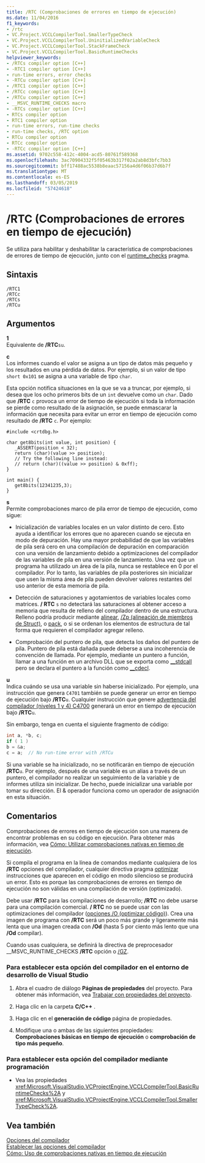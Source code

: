 ```yaml
---
title: /RTC (Comprobaciones de errores en tiempo de ejecución)
ms.date: 11/04/2016
f1_keywords:
- /rtc
- VC.Project.VCCLCompilerTool.SmallerTypeCheck
- VC.Project.VCCLCompilerTool.UninitializedVariableCheck
- VC.Project.VCCLCompilerTool.StackFrameCheck
- VC.Project.VCCLCompilerTool.BasicRuntimeChecks
helpviewer_keywords:
- /RTCs compiler option [C++]
- -RTC1 compiler option [C++]
- run-time errors, error checks
- -RTCu compiler option [C++]
- /RTC1 compiler option [C++]
- /RTCc compiler option [C++]
- /RTCu compiler option [C++]
- __MSVC_RUNTIME_CHECKS macro
- -RTCs compiler option [C++]
- RTCs compiler option
- RTC1 compiler option
- run-time errors, run-time checks
- run-time checks, /RTC option
- RTCu compiler option
- RTCc compiler option
- -RTCc compiler option [C++]
ms.assetid: 9702c558-412c-4004-acd5-80761f589368
ms.openlocfilehash: 3ac70904332f5f05463b317f02a2ab8d3bfc7bb3
ms.sourcegitcommit: bff17488ac5538b8eaac57156a4d6f06b37d6b7f
ms.translationtype: MT
ms.contentlocale: es-ES
ms.lasthandoff: 03/05/2019
ms.locfileid: "57424618"
---
```

# <a name="rtc-run-time-error-checks"></a>/RTC (Comprobaciones de errores en tiempo de ejecución)

Se utiliza para habilitar y deshabilitar la característica de comprobaciones de errores de tiempo de ejecución, junto con el [runtime_checks](../../preprocessor/runtime-checks.md) pragma.

## <a name="syntax"></a>Sintaxis

```
/RTC1
/RTCc
/RTCs
/RTCu
```

## <a name="arguments"></a>Argumentos

**1**<br/>
Equivalente de **/RTC**`su`.

**c**<br/>
Los informes cuando el valor se asigna a un tipo de datos más pequeño y los resultados en una pérdida de datos. Por ejemplo, si un valor de tipo `short 0x101` se asigna a una variable de tipo `char`.

Esta opción notifica situaciones en la que se va a truncar, por ejemplo, si desea que los ocho primeros bits de un `int` devuelve como un `char`. Dado que **/RTC** `c` provoca un error de tiempo de ejecución si toda la información se pierde como resultado de la asignación, se puede enmascarar la información que necesita para evitar un error en tiempo de ejecución como resultado de **/RTC** `c`. Por ejemplo:

```
#include <crtdbg.h>

char get8bits(int value, int position) {
   _ASSERT(position < 32);
   return (char)(value >> position);
   // Try the following line instead:
   // return (char)((value >> position) & 0xff);
}

int main() {
   get8bits(12341235,3);
}
```

**s**<br/>
Permite comprobaciones marco de pila error de tiempo de ejecución, como sigue:

- Inicialización de variables locales en un valor distinto de cero. Esto ayuda a identificar los errores que no aparecen cuando se ejecuta en modo de depuración. Hay una mayor probabilidad de que las variables de pila será cero en una compilación de depuración en comparación con una versión de lanzamiento debido a optimizaciones del compilador de las variables de pila en una versión de lanzamiento. Una vez que un programa ha utilizado un área de la pila, nunca se restablece en 0 por el compilador. Por lo tanto, las variables de pila posteriores sin inicializar que usen la misma área de pila pueden devolver valores restantes del uso anterior de esta memoria de pila.

- Detección de saturaciones y agotamientos de variables locales como matrices. **/ RTC** `s` no detectará las saturaciones al obtener acceso a memoria que resulta de relleno del compilador dentro de una estructura. Relleno podría producir mediante [alinear](../../cpp/align-cpp.md), [/Zp (alineación de miembros de Struct)](../../build/reference/zp-struct-member-alignment.md), o [pack](../../preprocessor/pack.md), o si se ordenan los elementos de estructura de tal forma que requieren el compilador agregar relleno.

- Comprobación del puntero de pila, que detecta los daños del puntero de pila. Puntero de pila está dañada puede deberse a una incoherencia de convención de llamada. Por ejemplo, mediante un puntero a función, llamar a una función en un archivo DLL que se exporta como [__stdcall](../../cpp/stdcall.md) pero se declara el puntero a la función como [__cdecl](../../cpp/cdecl.md).

**u**<br/>
Indica cuándo se usa una variable sin haberse inicializado. Por ejemplo, una instrucción que genera `C4701` también se puede generar un error en tiempo de ejecución bajo **/RTC**`u`. Cualquier instrucción que genere [advertencia del compilador (niveles 1 y 4) C4700](../../error-messages/compiler-warnings/compiler-warning-level-1-and-level-4-c4700.md) generará un error en tiempo de ejecución bajo **/RTC**`u`.

Sin embargo, tenga en cuenta el siguiente fragmento de código:

```cpp
int a, *b, c;
if ( 1 )
b = &a;
c = a;  // No run-time error with /RTCu
```

Si una variable se ha inicializado, no se notificarán en tiempo de ejecución **/RTC**`u`. Por ejemplo, después de una variable es un alias a través de un puntero, el compilador no realizar un seguimiento de la variable y de informes utiliza sin inicializar. De hecho, puede inicializar una variable por tomar su dirección. El & operador funciona como un operador de asignación en esta situación.

## <a name="remarks"></a>Comentarios

Comprobaciones de errores en tiempo de ejecución son una manera de encontrar problemas en su código en ejecución. Para obtener más información, vea [Cómo: Utilizar comprobaciones nativas en tiempo de ejecución](/visualstudio/debugger/how-to-use-native-run-time-checks).

Si compila el programa en la línea de comandos mediante cualquiera de los **/RTC** opciones del compilador, cualquier directiva pragma [optimizar](../../preprocessor/optimize.md) instrucciones que aparecen en el código en modo silencioso se producirá un error. Esto es porque las comprobaciones de errores en tiempo de ejecución no son válidas en una compilación de versión (optimizado).

Debe usar **/RTC** para las compilaciones de desarrollo; **/RTC** no debe usarse para una compilación comercial. **/ RTC** no se puede usar con las optimizaciones del compilador ([opciones /O (optimizar código)](../../build/reference/o-options-optimize-code.md)). Crea una imagen de programa con **/RTC** será un poco más grande y ligeramente más lenta que una imagen creada con **/Od** (hasta 5 por ciento más lento que una **/Od** compilar).

Cuando usas cualquiera, se definirá la directiva de preprocesador __MSVC_RUNTIME_CHECKS **/RTC** opción o [/GZ](../../build/reference/gz-enable-stack-frame-run-time-error-checking.md).

### <a name="to-set-this-compiler-option-in-the-visual-studio-development-environment"></a>Para establecer esta opción del compilador en el entorno de desarrollo de Visual Studio

1. Abra el cuadro de diálogo **Páginas de propiedades** del proyecto. Para obtener más información, vea [Trabajar con propiedades del proyecto](../../ide/working-with-project-properties.md).

1. Haga clic en la carpeta **C/C++** .

1. Haga clic en el **generación de código** página de propiedades.

1. Modifique una o ambas de las siguientes propiedades: **Comprobaciones básicas en tiempo de ejecución** o **comprobación de tipo más pequeño**.

### <a name="to-set-this-compiler-option-programmatically"></a>Para establecer esta opción del compilador mediante programación

- Vea las propiedades <xref:Microsoft.VisualStudio.VCProjectEngine.VCCLCompilerTool.BasicRuntimeChecks%2A> y <xref:Microsoft.VisualStudio.VCProjectEngine.VCCLCompilerTool.SmallerTypeCheck%2A>.

## <a name="see-also"></a>Vea también

[Opciones del compilador](../../build/reference/compiler-options.md)<br/>
[Establecer las opciones del compilador](../../build/reference/setting-compiler-options.md)<br/>
[Cómo: Uso de comprobaciones nativas en tiempo de ejecución](/visualstudio/debugger/how-to-use-native-run-time-checks)
